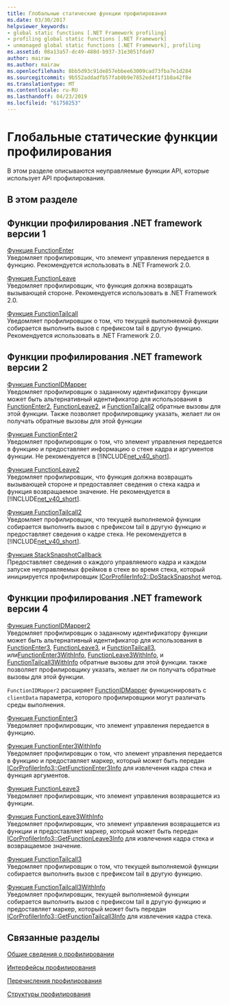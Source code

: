 ```yaml
---
title: Глобальные статические функции профилирования
ms.date: 03/30/2017
helpviewer_keywords:
- global static functions [.NET Framework profiling]
- profiling global static functions [.NET Framework]
- unmanaged global static functions [.NET Framework], profiling
ms.assetid: 08a13a57-dc49-488d-b937-31e3051fda97
author: mairaw
ms.author: mairaw
ms.openlocfilehash: 8bb5d93c91de857ebbee63009cad73fba7e1d284
ms.sourcegitcommit: 9b552addadfb57fab0b9e7852ed4f1f1b8a42f8e
ms.translationtype: MT
ms.contentlocale: ru-RU
ms.lasthandoff: 04/23/2019
ms.locfileid: "61758253"
---
```

# <a name="profiling-global-static-functions"></a>Глобальные статические функции профилирования
В этом разделе описываются неуправляемые функции API, которые использует API профилирования.  
  
## <a name="in-this-section"></a>В этом разделе  
  
## <a name="net-framework-version-1-profiling-functions"></a>Функции профилирования .NET framework версии 1  
 [Функция FunctionEnter](../../../../docs/framework/unmanaged-api/profiling/functionenter-function.md)  
 Уведомляет профилировщик, что элемент управления передается в функцию. Рекомендуется использовать в .NET Framework 2.0.  
  
 [Функция FunctionLeave](../../../../docs/framework/unmanaged-api/profiling/functionleave-function.md)  
 Уведомляет профилировщик, что функция должна возвращать вызывающей стороне. Рекомендуется использовать в .NET Framework 2.0.  
  
 [Функция FunctionTailcall](../../../../docs/framework/unmanaged-api/profiling/functiontailcall-function.md)  
 Уведомляет профилировщик о том, что текущей выполняемой функции собирается выполнить вызов с префиксом tail в другую функцию. Рекомендуется использовать в .NET Framework 2.0.  
  
## <a name="net-framework-version-2-profiling-functions"></a>Функции профилирования .NET framework версии 2  
 [Функция FunctionIDMapper](../../../../docs/framework/unmanaged-api/profiling/functionidmapper-function.md)  
 Уведомляет профилировщик о заданному идентификатору функции может быть альтернативный идентификатор для использования в [FunctionEnter2](../../../../docs/framework/unmanaged-api/profiling/functionenter2-function.md), [FunctionLeave2](../../../../docs/framework/unmanaged-api/profiling/functionleave2-function.md), и [FunctionTailcall2](../../../../docs/framework/unmanaged-api/profiling/functiontailcall2-function.md) обратные вызовы для этой функции. Также позволяет профилировщику указать, желает ли он получать обратные вызовы для этой функции  
  
 [Функция FunctionEnter2](../../../../docs/framework/unmanaged-api/profiling/functionenter2-function.md)  
 Уведомляет профилировщик о том, что элемент управления передается в функцию и предоставляет информацию о стеке кадра и аргументов функции. Не рекомендуется в [!INCLUDE[net_v40_short](../../../../includes/net-v40-short-md.md)].  
  
 [Функция FunctionLeave2](../../../../docs/framework/unmanaged-api/profiling/functionleave2-function.md)  
 Уведомляет профилировщик, что функция должна возвращать вызывающей стороне и предоставляет сведения о стека кадра и функция возвращаемое значение. Не рекомендуется в [!INCLUDE[net_v40_short](../../../../includes/net-v40-short-md.md)].  
  
 [Функция FunctionTailcall2](../../../../docs/framework/unmanaged-api/profiling/functiontailcall2-function.md)  
 Уведомляет профилировщик, что текущей выполняемой функции собирается выполнить вызов с префиксом tail в другую функцию и предоставляет сведения о кадре стека. Не рекомендуется в [!INCLUDE[net_v40_short](../../../../includes/net-v40-short-md.md)].  
  
 [Функция StackSnapshotCallback](../../../../docs/framework/unmanaged-api/profiling/stacksnapshotcallback-function.md)  
 Предоставляет сведения о каждого управляемого кадра и каждом запуске неуправляемых фреймов в стеке во время стека, который инициируется профилировщик [ICorProfilerInfo2::DoStackSnapshot](../../../../docs/framework/unmanaged-api/profiling/icorprofilerinfo2-dostacksnapshot-method.md) метод.  
  
## <a name="net-framework-version-4-profiling-functions"></a>Функции профилирования .NET framework версии 4  
 [Функция FunctionIDMapper2](../../../../docs/framework/unmanaged-api/profiling/functionidmapper2-function.md)  
 Уведомляет профилировщик о заданному идентификатору функции может быть альтернативный идентификатор для использования в [FunctionEnter3](../../../../docs/framework/unmanaged-api/profiling/functionenter3-function.md), [FunctionLeave3](../../../../docs/framework/unmanaged-api/profiling/functionleave3-function.md), и [FunctionTailcall3](../../../../docs/framework/unmanaged-api/profiling/functiontailcall3-function.md), или[FunctionEnter3WithInfo](../../../../docs/framework/unmanaged-api/profiling/functionenter3withinfo-function.md), [FunctionLeave3WithInfo](../../../../docs/framework/unmanaged-api/profiling/functionleave3withinfo-function.md), и [FunctionTailcall3WithInfo](../../../../docs/framework/unmanaged-api/profiling/functiontailcall3withinfo-function.md) обратные вызовы для этой функции. также позволяет профилировщику указать, желает ли он получать обратные вызовы для этой функции.  
  
 `FunctionIDMapper2` расширяет [FunctionIDMapper](../../../../docs/framework/unmanaged-api/profiling/functionidmapper-function.md) функционировать с `clientData` параметра, которого профилировщики могут различать среды выполнения.  
  
 [Функция FunctionEnter3](../../../../docs/framework/unmanaged-api/profiling/functionenter3-function.md)  
 Уведомляет профилировщик, что элемент управления передается в функцию.  
  
 [Функция FunctionEnter3WithInfo](../../../../docs/framework/unmanaged-api/profiling/functionenter3withinfo-function.md)  
 Уведомляет профилировщик о том, что элемент управления передается в функцию и предоставляет маркер, который может быть передан [ICorProfilerInfo3::GetFunctionEnter3Info](../../../../docs/framework/unmanaged-api/profiling/icorprofilerinfo3-getfunctionenter3info-method.md) для извлечения кадра стека и функция аргументов.  
  
 [Функция FunctionLeave3](../../../../docs/framework/unmanaged-api/profiling/functionleave3-function.md)  
 Уведомляет профилировщик, что элемент управления возвращается из функции.  
  
 [Функция FunctionLeave3WithInfo](../../../../docs/framework/unmanaged-api/profiling/functionleave3withinfo-function.md)  
 Уведомляет профилировщик, что элемент управления возвращается из функции и предоставляет маркер, который может быть передан [ICorProfilerInfo3::GetFunctionLeave3Info](../../../../docs/framework/unmanaged-api/profiling/icorprofilerinfo3-getfunctionleave3info-method.md) для извлечения кадра стека и возвращаемое значение.  
  
 [Функция FunctionTailcall3](../../../../docs/framework/unmanaged-api/profiling/functiontailcall3-function.md)  
 Уведомляет профилировщик о том, что текущей выполняемой функции собирается выполнить вызов с префиксом tail в другую функцию.  
  
 [Функция FunctionTailcall3WithInfo](../../../../docs/framework/unmanaged-api/profiling/functiontailcall3withinfo-function.md)  
 Уведомляет профилировщик, текущей выполняемой функции собирается выполнить вызов с префиксом tail в другую функцию и предоставляет маркер, который может быть передан [ICorProfilerInfo3::GetFunctionTailcall3Info](../../../../docs/framework/unmanaged-api/profiling/icorprofilerinfo3-getfunctiontailcall3info-method.md) для извлечения кадра стека.  
  
## <a name="related-sections"></a>Связанные разделы  
 [Общие сведения о профилировании](../../../../docs/framework/unmanaged-api/profiling/profiling-overview.md)  
  
 [Интерфейсы профилирования](../../../../docs/framework/unmanaged-api/profiling/profiling-interfaces.md)  
  
 [Перечисления профилирования](../../../../docs/framework/unmanaged-api/profiling/profiling-enumerations.md)  
  
 [Структуры профилирования](../../../../docs/framework/unmanaged-api/profiling/profiling-structures.md)
